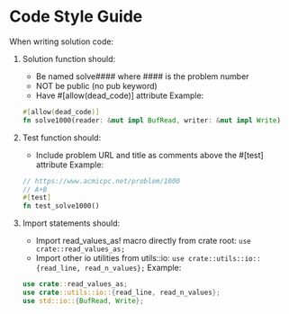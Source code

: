 # Code Style Guide
When writing solution code:

1. Solution function should:
   - Be named solve#### where #### is the problem number
   - NOT be public (no pub keyword)
   - Have #[allow(dead_code)] attribute
   Example:
   ```rust
   #[allow(dead_code)]
   fn solve1000(reader: &mut impl BufRead, writer: &mut impl Write)
   ```

2. Test function should:
   - Include problem URL and title as comments above the #[test] attribute
   Example:
   ```rust
   // https://www.acmicpc.net/problem/1000
   // A+B
   #[test]
   fn test_solve1000()
   ```

3. Import statements should:
   - Import read_values_as! macro directly from crate root: `use crate::read_values_as;`
   - Import other io utilities from utils::io: `use crate::utils::io::{read_line, read_n_values};`
   Example:
   ```rust
   use crate::read_values_as;
   use crate::utils::io::{read_line, read_n_values};
   use std::io::{BufRead, Write};
   ```

